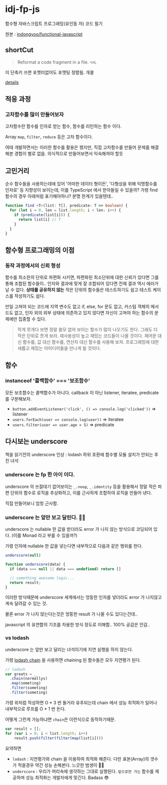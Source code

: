# idj-fp-js
함수형 자바스크립트 프로그래밍(유인동 저) 코드 필기

원본 : [indongyoo/functional-javascript](https://github.com/indongyoo/functional-javascript)

## shortCut

> Reformat a code fragment in a file﻿. `⌥⌘L`

이 단축키 쓰면 포멧터없어도 포멧팅 정렬됨. 개꿀

[details](https://www.jetbrains.com/help/idea/reformat-and-rearrange-code.html#reformat_code)

## 적응 과정

### 고차함수를 많이 만들어보자
고차함수란 함수를 인자로 받는 함수, 함수를 리턴하는 함수 이다.

Array `map`, `filter`, `reduce` 등은 고차 함수이다. 

여태 개발하면서는 이러한 함수를 활용은 했지만, 직접 고차함수를 만들어 문제를 해결해본 경험이 별로 없음. 의식적으로 만들어보면서 익숙해져야 할듯

## 고민거리

순수 함수들을 사용하는데에 있어 '어떠한 데이터 형이든', '다형성을 위해 익명함수를 인자로' 등 지향성이 보이는데, 이를 TypeScript 에서 받아들일 수 있을까?
가령 find 함수의 경우 아래처럼 표기해야하나? 분명 한계가 있을텐데..

``` typescript
function find <T>(list: T[], predicate: T => boolean) {
  for (let i = 0, len = list.length; i < len; i++) {
    if (predicate(list[i])) {
      return list[i] // T
    }
  }
}
```

## 함수형 프로그래밍의 이점

### 동작 과정에서의 신뢰 형성

함수를 최소한의 단위로 파편화 시키면, 파편화된 최소단위에 대한 신뢰가 있다면 그를 통해 조합된 함수들이.. 인자와 결과에 맞게 잘 조합되어 있다면 전체 결과 역시 에러가 날 수 없다. **상태를 공유하지 않는** 작은 단위의 함수들은 테스트하기도 쉽고 테스트 케이스를 작성하기도 쉽다.

만일 고쳐야 되는 코드에 지역 변수도 없고 if, else, for 문도 없고, 커스텀 객체의 메서드도 없고, 인자 외의 외부 상태에 의존하고 있지 않다면 자신이 고쳐야 하는 함수의 문제에만 집중할 수 있다.

> 작게 쪼개다 보면 정말 쓸모 없어 보이는 함수가 많이 나오기도 한다. 그래도 더 작은 단위로 쪼개 보라. 재사용성이 높고 재밌는 코드들이 나올 것이다. 제어문 대신 함수를, 값 대신 함수를, 연산자 대신 함수를 사용해 보자. 프로그래밍에 대한 새롭고 재밌는 아이디어들을 만나게 될 것이다.

## 함수

### instanceof '콜백함수' === '보조함수'

모든 보조함수는 콜백함수가 아니다.
callback 이 아닌 listener, iteratee, predicate 를 구분해보자.

* `button.addEventListener('click', () => console.log('clicked'))` => listener
* `users.forEach(user => console.log(user))` => iteratee
* `users.filter(user => user.age > 5)` => predicate

## 다시보는 underscore

책을 읽기전의 underscore 인상 : lodash 하위 호환에 함수별 모듈 설치가 안되는 후진 녀석

### underscore 는 fp 한 아이 이다.

underscore 의 쓰잘데기 없어보이는 `_.noop`, `_.identity` 등을 활용해서 정말 작은 파편 단위의 함수로 로직을 추상화하고,
이를 근사하게 조합하여 로직을 만들어 낸다. 

직접 만들어보니 엄청 근사함. 

### underscore 는 앞만 보고 달린다. 🏃‍♀️

underscore 는 nullable 한 값을 받더라도 error 가 나지 않는 방식으로 코딩되어 있다. (이를 Monad 라고 부를 수 있을까?)

가령 인자에 nullable 한 값을 넣는다면 내부적으로 다음과 같은 행위를 한다. 

``` javascript
underscore(null)

function underscore(data) {
  if (data === null || data === undefined) return []

  // something awesome logic...
  return result;  
}
```

이러한 방식때문에 underscore 세계에서는 엉뚱한 인자를 넣더라도 error 가 나지않고 계속 달려갈 수 있는 것.

물론 error 가 나지 않는다는것은 엉뚱한 result 가 나올 수도 있다는건데..

javascript 의 유연함의 기조를 차용한 방식 정도로 이해함.. 100% 공감은 안감.. 

### vs lodash

underscore 는 앞만 보고 달리는 녀석이기에 지연 실행을 하지 않는다. 

가령 [lodash chain](https://lodash.com/docs/4.17.15#chain) 을 사용하면 chaining 된 함수들은 모두 지연평가 된다.

``` javascript
// lodash
var greats = _
  .chain(normallys)
  .map(someting)
  .filter(someting)
  .filter(someting)
``` 

가령 위처럼 작성하면 O * 3 번 돌거라 유추되는데 
chain 에서 성능 최적화가 일어나 내부적으로 루프를 O * 1 번 돈다.

어떻게 그런게 가능하냐면 `chain`은 이런식으로 동작하기때문.

``` javascript
var result = [];
for (var i = 0; i < list.length; i++)
    result.push(filter(filter(map(list[i])))
``` 

요약하면

* `lodash` : 지연평가와 chain 을 이용하여 최적화 해준다. 다만 표본(Array)의 갯수가 적을경우 약간 성능 손해본다. 느긋한 범생이 🧑‍💻
* `underscore` : 우리가 머리속에 생각하는 그대로 실행된다. `앞으로만 가는` 함수를 제공하며 성능 최적화는 개발자에게 맞긴다. Badass 😎 

